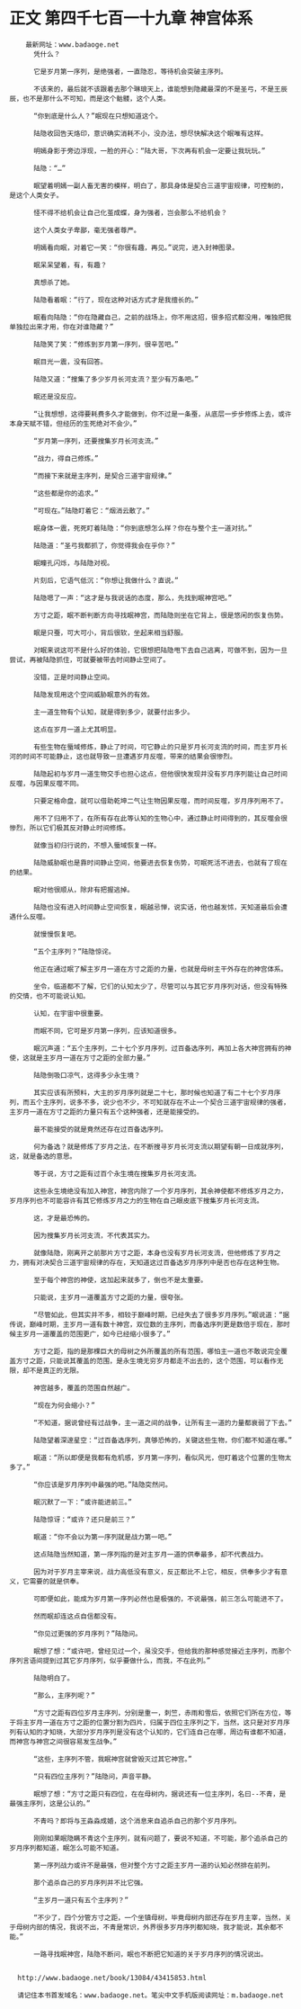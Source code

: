 # 正文 第四千七百一十九章 神宫体系
        最新网址：www.badaoge.net
          凭什么？
      
          它是岁月第一序列，是绝强者，一直隐忍，等待机会突破主序列。
      
          不该来的，最后就不该跟着去那个琳琅天上，谁能想到隐藏最深的不是圣弓，不是王辰辰，也不是那什么不可知，而是这个骷髅，这个人类。
      
          “你到底是什么人？”眠现在只想知道这个。
      
          陆隐收回告天烙印，意识确实消耗不小，没办法，想尽快解决这个眠唯有这样。
      
          明嫣身影于旁边浮现，一脸的开心：“陆大哥，下次再有机会一定要让我玩玩。”
      
          陆隐：“…”
      
          眠望着明嫣一副人畜无害的模样，明白了，那具身体是契合三道宇宙规律，可控制的，是这个人类女子。
      
          怪不得不给机会让自己化茧成蝶，身为强者，岂会那么不给机会？
      
          这个人类女子卑鄙，毫无强者尊严。
      
          明嫣看向眠，对着它一笑：“你很有趣，再见。”说完，进入封神图录。
      
          眠呆呆望着，有，有趣？
      
          真想杀了她。
      
          陆隐看着眠：“行了，现在这种对话方式才是我擅长的。”
      
          眠看向陆隐：“你在隐藏自己，之前的战场上，你不用这招，很多招式都没用，唯独把我单独拉出来才用，你在对谁隐藏？”
      
          陆隐笑了笑：“修炼到岁月第一序列，很辛苦吧。”
      
          眠目光一震，没有回答。
      
          陆隐又道：“搜集了多少岁月长河支流？至少有万条吧。”
      
          眠还是没反应。
      
          “让我想想，这得要耗费多久才能做到，你不过是一条蚕，从底层一步步修炼上去，或许本身天赋不错，但经历的生死绝对不会少。”
      
          “岁月第一序列，还要搜集岁月长河支流。”
      
          “战力，得自己修炼。”
      
          “而接下来就是主序列，是契合三道宇宙规律。”
      
          “这些都是你的追求。”
      
          “可现在。”陆隐盯着它：“烟消云散了。”
      
          眠身体一震，死死盯着陆隐：“你到底想怎么样？你在与整个主一道对抗。”
      
          陆隐道：“圣弓我都抓了，你觉得我会在乎你？”
      
          眠瞳孔闪烁，与陆隐对视。
      
          片刻后，它语气低沉：“你想让我做什么？直说。”
      
          陆隐嗯了一声：“这才是与我说话的态度，那么，先找到眠神宫吧。”
      
          方寸之距，眠不断判断方向寻找眠神宫，而陆隐则坐在它背上，很是悠闲的恢复伤势。
      
          眠是只蚕，可大可小，背后很软，坐起来相当舒服。
      
          对眠来说这可不是什么好的体验，它很想把陆隐甩下去自己逃离，可做不到，因为一旦尝试，再被陆隐抓住，可就要被带去时间静止空间了。
      
          没错，正是时间静止空间。
      
          陆隐发现用这个空间威胁眠意外的有效。
      
          主一道生物有个认知，就是得到多少，就要付出多少。
      
          这点在岁月一道上尤其明显。
      
          有些生物在蜃域修炼，静止了时间，可它静止的只是岁月长河支流的时间，而主岁月长河的时间不可能静止，这也就导致一旦遭遇岁月反噬，带来的结果会很惨烈。
      
          陆隐起初与岁月一道生物交手也担心这点，但他很快发现并没有岁月序列能让自己时间反噬，与因果反噬不同。
      
          只要定格命盘，就可以借助乾坤二气让生物因果反噬，而时间反噬，岁月序列用不了。
      
          用不了归用不了，在所有存在此等认知的生物心中，通过静止时间得到的，其反噬会很惨烈，所以它们极其反对静止时间修炼。
      
          就像当初归行说的，不想入蜃域恢复一样。
      
          陆隐威胁眠也是靠时间静止空间，他要进去恢复伤势，可眠死活不进去，也就有了现在的结果。
      
          眠对他很顺从，除非有把握逃掉。
      
          陆隐也没有进入时间静止空间恢复，眠越忌惮，说实话，他也越发怵，天知道最后会遭遇什么反噬。
      
          就慢慢恢复吧。
      
          “五个主序列？”陆隐惊诧。
      
          他正在通过眠了解主岁月一道在方寸之距的力量，也就是母树主干外存在的神宫体系。
      
          坐令，临道都不了解，它们的认知太少了，尽管可以与其它岁月序列对话，但没有特殊的交情，也不可能说认知。
      
          认知，在宇宙中很重要。
      
          而眠不同，它可是岁月第一序列，应该知道很多。
      
          眠沉声道：“五个主序列，二十七个岁月序列，过百备选序列，再加上各大神宫拥有的神使，这就是主岁月一道在方寸之距的全部力量。”
      
          陆隐倒吸口凉气，这得多少永生境？
      
          其实应该有所预料，大主的岁月序列就是二十七，那时候也知道了有二十七个岁月序列，而五个主序列，说多不多，说少也不少，不可知就存在不止一个契合三道宇宙规律的强者，主岁月一道在方寸之距的力量只有五个这种强者，还是能接受的。
      
          最不能接受的就是竟然还存在过百备选序列。
      
          何为备选？就是修炼了岁月之法，在不断搜寻岁月长河支流以期望有朝一日成就序列，这，就是备选的意思。
      
          等于说，方寸之距有过百个永生境在搜集岁月长河支流。
      
          这些永生境绝没有加入神宫，神宫内除了一个岁月序列，其余神使都不修炼岁月之力，岁月序列也不可能容许有其它修炼岁月之力的生物在自己眼皮底下搜集岁月长河支流。
      
          这，才是最恐怖的。
      
          因为搜集岁月长河支流，不代表其实力。
      
          就像陆隐，刚离开之前那片方寸之距，本身也没有岁月长河支流，但他修炼了岁月之力，拥有对决契合三道宇宙规律的存在，天知道这过百备选岁月序列中是否也存在这种生物。
      
          至于每个神宫的神使，这加起来就多了，倒也不是太重要。
      
          只能说，主岁月一道覆盖方寸之距的力量，很夸张。
      
          “尽管如此，但其实并不多，相较于巅峰时期，已经失去了很多岁月序列。”眠说道：“据传说，巅峰时期，主岁月一道有数十神宫，双位数的主序列，而备选序列更是数倍于现在，那时候主岁月一道覆盖的范围更广，如今已经缩小很多了。”
      
          方寸之距，指的是那棵巨大的母树之外所覆盖的所有范围，哪怕主一道也不敢说完全覆盖方寸之距，只能说其覆盖的范围，是永生境无穷岁月都走不出去的，这个范围，可以看作无限，却不是真正的无限。
      
          神宫越多，覆盖的范围自然越广。
      
          “现在为何会缩小？”
      
          “不知道，据说曾经有过战争，主一道之间的战争，让所有主一道的力量都衰弱了下去。”
      
          陆隐望着深邃星空：“过百备选序列，真够恐怖的，关键这些生物，你们都不知道在哪。”
      
          眠道：“所以即便是我都有危机感，岁月第一序列，看似风光，但盯着这个位置的生物太多了。”
      
          “你应该是岁月序列中最强的吧。”陆隐突然问。
      
          眠沉默了一下：“或许能进前三。”
      
          陆隐惊讶：“或许？还只是前三？”
      
          眠道：“你不会以为第一序列就是战力第一吧。”
      
          这点陆隐当然知道，第一序列指的是对主岁月一道的供奉最多，却不代表战力。
      
          因为对于岁月主宰来说，战力高低没有意义，反正都比不上它，相反，供奉多少才有意义，它需要的就是供奉。
      
          可即便如此，能成为岁月第一序列必然也是极强的，不说最强，前三怎么可能进不了。
      
          然而眠却连这点自信都没有。
      
          “你见过更强的岁月序列？”陆隐问。
      
          眠想了想：“或许吧，曾经见过一个，虽没交手，但给我的那种感觉接近主序列，而那个序列言语间提到过其它岁月序列，似乎要做什么，而我，不在此列。”
      
          陆隐明白了。
      
          “那么，主序列呢？”
      
          “方寸之距有四位岁月主序列，分别是重一，刺竺，赤雨和雪后，依照它们所在方位，等于将主岁月一道在方寸之距的位置分割为四片，归属于四位主序列之下，当然，这只是对岁月序列有认知的才知晓，大部分岁月序列是没有这个认知的，它们连自己在哪，周边有谁都不知道，而神宫与神宫之间很容易发生战争。”
      
          “这些，主序列不管，我眠神宫就曾毁灭过其它神宫。”
      
          “只有四位主序列？”陆隐问，声音平静。
      
          眠想了想：“方寸之距只有四位，在在母树内，据说还有一位主序列，名曰--不青，是最强主序列，这是公认的。”
      
          不青吗？即将与王淼淼成婚，这个消息来自追杀自己的那个岁月序列。
      
          刚刚如果眠隐瞒不青这个主序列，就有问题了，要说不知道，不可能，那个追杀自己的岁月序列都知道，眠怎么可能不知道。
      
          第一序列战力或许不是最强，但对整个方寸之距主岁月一道的认知必然排在前列。
      
          那个追杀自己的岁月序列并不比它强。
      
          “主岁月一道只有五个主序列？”
      
          “不少了，四个分管方寸之距，一个坐镇母树，毕竟母树内部还存在岁月主宰，当然，关于母树内部的情况，我说不出，不青是常识，外界很多岁月序列都知晓，我才能说，其余都不能。”
      
          一路寻找眠神宫，陆隐不断问，眠也不断把它知道的关于岁月序列的情况说出。
      
      
      http://www.badaoge.net/book/13084/43415853.html
      
      请记住本书首发域名：www.badaoge.net。笔尖中文手机版阅读网址：m.badaoge.net